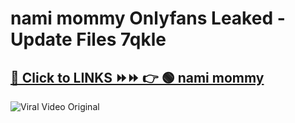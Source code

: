 
 # nami mommy Onlyfans Leaked - Update Files 7qkle

## <h2><a href="https://clipsfans.com/nami_mommy&ref=git">🔗 Click to LINKS ⏩⏩ 👉 🟢 nami mommy </a></h2>

<a href="https://clipsfans.com/nami_mommy&ref=git" rel="nofollow" data-target="animated-image.originalLink"><img src="https://i.ibb.co.com/xMMVF88/686577567.gif" alt="Viral Video Original" style="max-width: 100%; display: inline-block;" data-target="animated-image.originalImage"></a>

